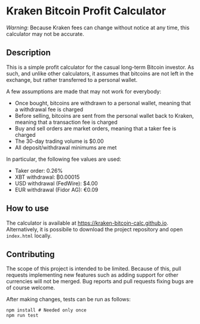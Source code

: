 # Kraken Bitcoin Profit Calculator

*Warning*: Because Kraken fees can change without notice at any time, this calculator may not be accurate.

## Description

This is a simple profit calculator for the casual long-term Bitcoin investor. As such, and unlike other calculators, it assumes that bitcoins are not left in the exchange, but rather transferred to a personal wallet.

A few assumptions are made that may not work for everybody:

- Once bought, bitcoins are withdrawn to a personal wallet, meaning that a withdrawal fee is charged
- Before selling, bitcoins are sent from the personal wallet back to Kraken, meaning that a transaction fee is charged
- Buy and sell orders are market orders, meaning that a taker fee is charged
- The 30-day trading volume is $0.00
- All deposit/withdrawal minimums are met

In particular, the following fee values are used:

- Taker order: 0.26%
- XBT withdrawal: ₿0.00015
- USD withdrawal (FedWire): $4.00
- EUR withdrawal (Fidor AG): €0.09

## How to use

The calculator is available at <https://kraken-bitcoin-calc.github.io>. Alternatively, it is possibile to download the project repository and open `index.html` locally.

## Contributing

The scope of this project is intended to be limited. Because of this, pull requests implementing new features such as adding support for other currencies will not be merged. Bug reports and pull requests fixing bugs are of course welcome.

After making changes, tests can be run as follows:

```
npm install # Needed only once
npm run test
```
